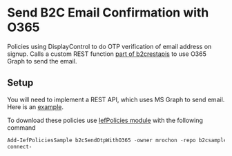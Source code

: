 # Send B2C Email Confirmation with O365

Policies using DisplayControl to do OTP verification of email address on signup. Calls a custom REST function [part of b2crestapis](https://github.com/mrochon/B2CRestApis)
to use O365 Graph to send the email.

## Setup

You will need to implement a REST API, which uses MS Graph to send email. Here is an [example](https://github.com/mrochon/b2csamples/blob/master/REST/B2CRestApis/Controllers/Email.cs).

To download these policies use [IefPolicies module](https://www.powershellgallery.com/packages/IefPolicies) with the following command

```PowerShell
Add-IefPoliciesSample b2cSendOtpWithO365 -owner mrochon -repo b2csamples
connect-
```